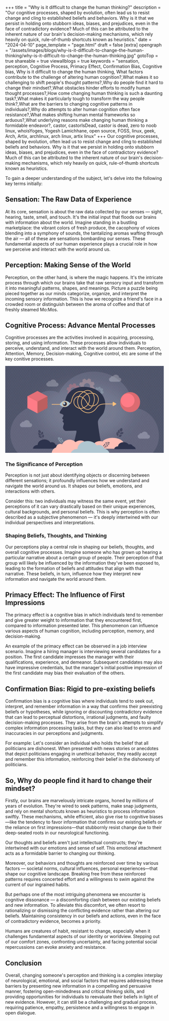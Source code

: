+++
title = "Why is it difficult to change the human thinking?"
description = "Our cognitive processes, shaped by evolution, often lead us to resist change and cling to established beliefs and behaviors. Why is it that we persist in holding onto stubborn ideas, biases, and prejudices, even in the face of contradictory evidence? Much of this can be attributed to the inherent nature of our brain's decision-making mechanisms, which rely heavily on quick, rule-of-thumb shortcuts known as heuristics."
date = "2024-04-10"
page_template = "page.html"
draft = false
[extra]
opengraph = "/assets/images/blogs/why-is-it-difficult-to-change-the-human-thinking/why-is-it-difficult-to-change-the-human-thinking.jpg"
gotoTop = true
shareable = true
viewallblogs = true
keywords = "sensation, perception, Cognitive Process, Primacy Effect, Confirmation Bias, Cognitive bias, Why is it difficult to change the human thinking, What factors contribute to the challenge of altering human cognition?,What makes it so challenging to shift people's thought patterns?,Why do people find it hard to change their mindset?,What obstacles hinder efforts to modify human thought processes?,How come changing human thinking is such a daunting task?,What makes it particularly tough to transform the way people think?,What are the barriers to changing cognitive patterns in individuals?,Why do attempts to alter human cognition often face resistance?,What makes shifting human mental frameworks so arduous?,What underlying reasons make changing human thinking a formidable endeavor?, castor, castorIsDead, castor is dead, zero to noob linux, whoisYoges, Yogesh Lamichhane, open source, FOSS, linux, geek, Arch, Artix, archlinux, arch linux, artix linux"
+++
Our cognitive processes, shaped by evolution, often lead us to resist change and cling to established beliefs and behaviors. Why is it that we persist in holding onto stubborn ideas, biases, and prejudices, even in the face of contradictory evidence? Much of this can be attributed to the inherent nature of our brain's decision-making mechanisms, which rely heavily on quick, rule-of-thumb shortcuts known as heuristics.
<!-- more -->

To gain a deeper understanding of the subject, let's delve into the following key terms initially:

## Sensation: The Raw Data of Experience

At its core, sensation is about the raw data collected by our senses — sight, hearing, taste, smell, and touch. It's the initial input that floods our brains with information about the world. Imagine standing in a bustling marketplace: the vibrant colors of fresh produce, the cacophony of voices blending into a symphony of sounds, the tantalizing aromas wafting through the air — all of these are sensations bombarding our senses. These fundamental aspects of our human experience plays a crucial role in how we perceive and interact with the world around us.

## Perception: Making Sense of the World

Perception, on the other hand, is where the magic happens. It's the intricate process through which our brains take that raw sensory input and transform it into meaningful patterns, shapes, and meanings. Picture a puzzle being pieced together as our minds categorize, organize, and interpret the incoming sensory information. This is how we recognize a friend's face in a crowded room or distinguish between the aroma of coffee and that of freshly steamed Mo:Mos.

## Cognitive Process: Advance Mental Processes

Cognitive processes are the activities involved in acquiring, processing, storing, and using information. These processes allow individuals to perceive, understand, and interact with the world around them. Perception, Attention, Memory, Decision-making, Cognitive control, etc are some of the key conitive processes.

![Perception of a Human!](/assets/images/blogs/why-is-it-difficult-to-change-the-human-thinking/why-is-it-difficult-to-change-the-human-thinking.jpg)

### The Significance of Perception

Perception is not just about identifying objects or discerning between different sensations; it profoundly influences how we understand and navigate the world around us. It shapes our beliefs, emotions, and interactions with others.

Consider this: two individuals may witness the same event, yet their perceptions of it can vary drastically based on their unique experiences, cultural backgrounds, and personal beliefs. This is why perception is often described as a subjective phenomenon — it's deeply intertwined with our individual perspectives and interpretations.

### Shaping Beliefs, Thoughts, and Thinking

Our perceptions play a central role in shaping our beliefs, thoughts, and overall cognitive processes. Imagine someone who has grown up hearing a particular narrative about a certain group of people. Their perception of that group will likely be influenced by the information they've been exposed to, leading to the formation of beliefs and attitudes that align with that narrative. These beliefs, in turn, influence how they interpret new information and navigate the world around them.

## Primacy Effect: The Influence of First Impressions

The primacy effect is a cognitive bias in which individuals tend to remember and give greater weight to information that they encountered first, compared to information presented later. This phenomenon can influence various aspects of human cognition, including perception, memory, and decision-making.

An example of the primacy effect can be observed in a job interview scenario. Imagine a hiring manager is interviewing several candidates for a position. The first candidate impresses the manager with their qualifications, experience, and demeanor. Subsequent candidates may also have impressive credentials, but the manager's initial positive impression of the first candidate may bias their evaluation of the others.

## Confirmation Bias: Rigid to pre-existing beliefs

Confirmation bias is a cognitive bias where individuals tend to seek out, interpret, and remember information in a way that confirms their preexisting beliefs or hypotheses, while ignoring or discounting contradictory evidence that can lead to perceptual distortions, irrational judgments, and faulty decision-making processes. They arise from the brain's attempts to simplify complex information processing tasks, but they can also lead to errors and inaccuracies in our perceptions and judgments.

For example: Let's consider an individual who holds the belief that all politicians are dishonest. When presented with news stories or anecdotes that depict politicians engaging in unethical behavior, they readily accept and remember this information, reinforcing their belief in the dishonesty of politicians.

## So, Why do people find it hard to change their mindset?

Firstly, our brains are marvelously intricate organs, honed by millions of years of evolution. They're wired to seek patterns, make snap judgments, and rely on mental shortcuts known as heuristics to process information swiftly. These mechanisms, while efficient, also give rise to cognitive biases—like the tendency to favor information that confirms our existing beliefs or the reliance on first impressions—that stubbornly resist change due to their deep-seated roots in our neurological functioning.

Our thoughts and beliefs aren't just intellectual constructs; they're intertwined with our emotions and sense of self. This emotional attachment acts as a formidable barrier to changing our thinking.

Moreover, our behaviors and thoughts are reinforced over time by various factors — societal norms, cultural influences, personal experiences—that shape our cognitive landscape. Breaking free from these reinforced patterns requires concerted effort and a willingness to swim against the current of our ingrained habits.

But perhaps one of the most intriguing phenomena we encounter is cognitive dissonance — a discomforting clash between our existing beliefs and new information. To alleviate this discomfort, we often resort to rationalizing or dismissing the conflicting evidence rather than altering our beliefs. Maintaining consistency in our beliefs and actions, even in the face of contradictory evidence, becomes a priority.

Humans are creatures of habit, resistant to change, especially when it challenges fundamental aspects of our identity or worldview. Stepping out of our comfort zones, confronting uncertainty, and facing potential social repercussions can evoke anxiety and resistance.

## Conclusion

Overall, changing someone's perception and thinking is a complex interplay of neurological, emotional, and social factors that requires addressing these barriers by presenting new information in a compelling and persuasive manner, fostering open-mindedness and critical thinking skills, and providing opportunities for individuals to reevaluate their beliefs in light of new evidence. However, it can still be a challenging and gradual process, requiring patience, empathy, persistence and  a willingness to engage in open dialogue.